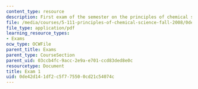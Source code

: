 ```yaml
---
content_type: resource
description: First exam of the semester on the principles of chemical science.
file: /media/courses/5-111-principles-of-chemical-science-fall-2008/0de42d141df2c5f775500cd21c54074c_Exam1_FA08.pdf
file_type: application/pdf
learning_resource_types:
- Exams
ocw_type: OCWFile
parent_title: Exams
parent_type: CourseSection
parent_uid: 03ccb4fc-9acc-2e9a-e701-ccd83ded8e0c
resourcetype: Document
title: Exam 1
uid: 0de42d14-1df2-c5f7-7550-0cd21c54074c
---
```

